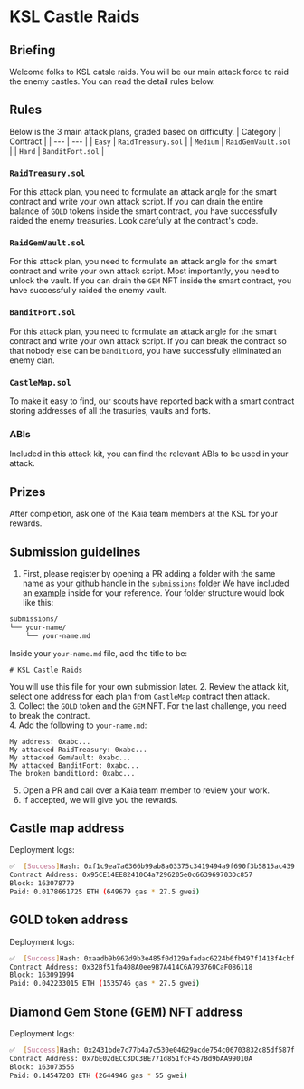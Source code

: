 # KSL Castle Raids

## Briefing
Welcome folks to KSL catsle raids. You will be our main attack force to raid the enemy castles. You can read the detail rules below.

## Rules
Below is the 3 main attack plans, graded based on difficulty.
| Category | Contract |
| --- | --- |
| `Easy` | `RaidTreasury.sol` |
| `Medium` | `RaidGemVault.sol` |
| `Hard` | `BanditFort.sol` |

### `RaidTreasury.sol`
For this attack plan, you need to formulate an attack angle for the smart contract and write your own attack script. If you can drain the entire balance of `GOLD` tokens inside the smart contract, you have successfully raided the enemy treasuries. Look carefully at the contract's code.


### `RaidGemVault.sol`
For this attack plan, you need to formulate an attack angle for the smart contract and write your own attack script. Most importantly, you need to unlock the vault. If you can drain the `GEM` NFT inside the smart contract, you have successfully raided the enemy vault.

### `BanditFort.sol`
For this attack plan, you need to formulate an attack angle for the smart contract and write your own attack script. If you can break the contract so that nobody else can be `banditLord`, you have successfully eliminated an enemy clan.

### `CastleMap.sol`
To make it easy to find, our scouts have reported back with a smart contract storing addresses of all the trasuries, vaults and forts.

### ABIs
Included in this attack kit, you can find the relevant ABIs to be used in your attack.

## Prizes
After completion, ask one of the Kaia team members at the KSL for your rewards.

## Submission guidelines
1. First, please register by opening a PR adding a folder with the same name as your github handle in the [`submissions` folder](/ctf/submissions/) We have included an [example](/ctf/submissions/zxstim/) inside for your reference. Your folder structure would look like this:
```bash
submissions/
└── your-name/
    └── your-name.md
```
Inside your `your-name.md` file, add the title to be:
```
# KSL Castle Raids
```
You will use this file for your own submission later.
2. Review the attack kit, select one address for each plan from `CastleMap` contract then attack.  
3. Collect the `GOLD` token and the `GEM` NFT. For the last challenge, you need to break the contract.  
4. Add the following to `your-name.md`:
```
My address: 0xabc...
My attacked RaidTreasury: 0xabc...
My attacked GemVault: 0xabc...
My attacked BanditFort: 0xabc...
The broken banditLord: 0xabc...
``` 
5. Open a PR and call over a Kaia team member to review your work.
6. If accepted, we will give you the rewards.

## Castle map address

Deployment logs:
```bash
✅  [Success]Hash: 0xf1c9ea7a6366b99ab8a03375c3419494a9f690f3b5815ac439c36f6610339886
Contract Address: 0x95CE14EE82410C4a7296205e0c663969703Dc857
Block: 163078779
Paid: 0.0178661725 ETH (649679 gas * 27.5 gwei)
```

## GOLD token address

Deployment logs:
```bash
✅  [Success]Hash: 0xaadb9b962d9b3e485f0d129afadac6224b6fb497f1418f4cbfd257d78be39ef3
Contract Address: 0x32Bf51fa408A0ee9B7A414C6A793760CaF086118
Block: 163091994
Paid: 0.042233015 ETH (1535746 gas * 27.5 gwei)
```

## Diamond Gem Stone (GEM) NFT address

Deployment logs:
```bash
✅  [Success]Hash: 0x2431bde7c77b4a7c530e04629acde754c06703832c85df587ff5756c42c626f8
Contract Address: 0x7bE02dECC3DC3BE771d851fcF457Bd9bAA99010A
Block: 163073556
Paid: 0.14547203 ETH (2644946 gas * 55 gwei)
```
